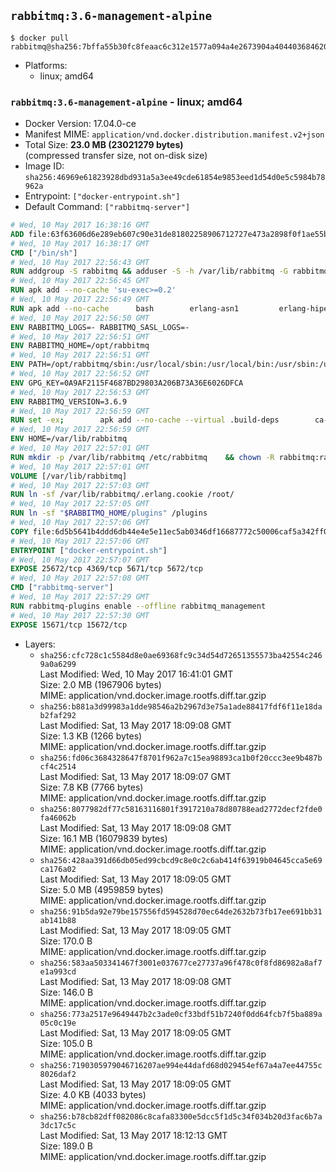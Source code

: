 ## `rabbitmq:3.6-management-alpine`

```console
$ docker pull rabbitmq@sha256:7bffa55b30fc8feaac6c312e1577a094a4e2673904a404403684620aef5440f7
```

-	Platforms:
	-	linux; amd64

### `rabbitmq:3.6-management-alpine` - linux; amd64

-	Docker Version: 17.04.0-ce
-	Manifest MIME: `application/vnd.docker.distribution.manifest.v2+json`
-	Total Size: **23.0 MB (23021279 bytes)**  
	(compressed transfer size, not on-disk size)
-	Image ID: `sha256:46969e61823928dbd931a5a3ee49cde61854e9853eed1d54d0e5c5984b78962a`
-	Entrypoint: `["docker-entrypoint.sh"]`
-	Default Command: `["rabbitmq-server"]`

```dockerfile
# Wed, 10 May 2017 16:38:16 GMT
ADD file:63f63606d6e289eb607c90e31de81802258906712727e473a2898f0f1ae55bb5 in / 
# Wed, 10 May 2017 16:38:17 GMT
CMD ["/bin/sh"]
# Wed, 10 May 2017 22:56:43 GMT
RUN addgroup -S rabbitmq && adduser -S -h /var/lib/rabbitmq -G rabbitmq rabbitmq
# Wed, 10 May 2017 22:56:45 GMT
RUN apk add --no-cache 'su-exec>=0.2'
# Wed, 10 May 2017 22:56:49 GMT
RUN apk add --no-cache 		bash 		erlang-asn1 		erlang-hipe 		erlang-crypto 		erlang-eldap 		erlang-inets 		erlang-mnesia 		erlang 		erlang-os-mon 		erlang-public-key 		erlang-sasl 		erlang-ssl 		erlang-syntax-tools 		erlang-xmerl
# Wed, 10 May 2017 22:56:50 GMT
ENV RABBITMQ_LOGS=- RABBITMQ_SASL_LOGS=-
# Wed, 10 May 2017 22:56:51 GMT
ENV RABBITMQ_HOME=/opt/rabbitmq
# Wed, 10 May 2017 22:56:51 GMT
ENV PATH=/opt/rabbitmq/sbin:/usr/local/sbin:/usr/local/bin:/usr/sbin:/usr/bin:/sbin:/bin
# Wed, 10 May 2017 22:56:52 GMT
ENV GPG_KEY=0A9AF2115F4687BD29803A206B73A36E6026DFCA
# Wed, 10 May 2017 22:56:53 GMT
ENV RABBITMQ_VERSION=3.6.9
# Wed, 10 May 2017 22:56:59 GMT
RUN set -ex; 		apk add --no-cache --virtual .build-deps 		ca-certificates 		gnupg 		libressl 		tar 		xz 	; 		wget -O rabbitmq-server.tar.xz "https://www.rabbitmq.com/releases/rabbitmq-server/v${RABBITMQ_VERSION}/rabbitmq-server-generic-unix-${RABBITMQ_VERSION}.tar.xz"; 	wget -O rabbitmq-server.tar.xz.asc "https://www.rabbitmq.com/releases/rabbitmq-server/v${RABBITMQ_VERSION}/rabbitmq-server-generic-unix-${RABBITMQ_VERSION}.tar.xz.asc"; 		export GNUPGHOME="$(mktemp -d)"; 	gpg --keyserver ha.pool.sks-keyservers.net --recv-keys "$GPG_KEY"; 	gpg --batch --verify rabbitmq-server.tar.xz.asc rabbitmq-server.tar.xz; 	rm -r "$GNUPGHOME" rabbitmq-server.tar.xz.asc; 		mkdir -p "$RABBITMQ_HOME"; 	tar 		--extract 		--verbose 		--file rabbitmq-server.tar.xz 		--directory "$RABBITMQ_HOME" 		--strip-components 1 	; 	rm rabbitmq-server.tar.xz; 		grep -qE '^SYS_PREFIX=\$\{RABBITMQ_HOME\}$' "$RABBITMQ_HOME/sbin/rabbitmq-defaults"; 	sed -ri 's!^(SYS_PREFIX=).*$!\1!g' "$RABBITMQ_HOME/sbin/rabbitmq-defaults"; 	grep -qE '^SYS_PREFIX=$' "$RABBITMQ_HOME/sbin/rabbitmq-defaults"; 		apk del .build-deps
# Wed, 10 May 2017 22:56:59 GMT
ENV HOME=/var/lib/rabbitmq
# Wed, 10 May 2017 22:57:01 GMT
RUN mkdir -p /var/lib/rabbitmq /etc/rabbitmq 	&& chown -R rabbitmq:rabbitmq /var/lib/rabbitmq /etc/rabbitmq 	&& chmod -R 777 /var/lib/rabbitmq /etc/rabbitmq
# Wed, 10 May 2017 22:57:01 GMT
VOLUME [/var/lib/rabbitmq]
# Wed, 10 May 2017 22:57:03 GMT
RUN ln -sf /var/lib/rabbitmq/.erlang.cookie /root/
# Wed, 10 May 2017 22:57:05 GMT
RUN ln -sf "$RABBITMQ_HOME/plugins" /plugins
# Wed, 10 May 2017 22:57:06 GMT
COPY file:6d5b5641b4ddd6db44e4e5e11ec5ab0346df16687772c50006caf5a342ff05ff in /usr/local/bin/ 
# Wed, 10 May 2017 22:57:06 GMT
ENTRYPOINT ["docker-entrypoint.sh"]
# Wed, 10 May 2017 22:57:07 GMT
EXPOSE 25672/tcp 4369/tcp 5671/tcp 5672/tcp
# Wed, 10 May 2017 22:57:08 GMT
CMD ["rabbitmq-server"]
# Wed, 10 May 2017 22:57:29 GMT
RUN rabbitmq-plugins enable --offline rabbitmq_management
# Wed, 10 May 2017 22:57:30 GMT
EXPOSE 15671/tcp 15672/tcp
```

-	Layers:
	-	`sha256:cfc728c1c5584d8e0ae69368fc9c34d54d72651355573ba42554c2469a0a6299`  
		Last Modified: Wed, 10 May 2017 16:41:01 GMT  
		Size: 2.0 MB (1967906 bytes)  
		MIME: application/vnd.docker.image.rootfs.diff.tar.gzip
	-	`sha256:b881a3d99983a1dde98546a2b2967d3e75a1ade88417fdf6f11e18dab2faf292`  
		Last Modified: Sat, 13 May 2017 18:09:08 GMT  
		Size: 1.3 KB (1266 bytes)  
		MIME: application/vnd.docker.image.rootfs.diff.tar.gzip
	-	`sha256:fd06c3684328647f8701f962a7c15ea98893ca1b0f20ccc3ee9b487bcf4c2514`  
		Last Modified: Sat, 13 May 2017 18:09:07 GMT  
		Size: 7.8 KB (7766 bytes)  
		MIME: application/vnd.docker.image.rootfs.diff.tar.gzip
	-	`sha256:8077982df77c58163116801f3917210a78d80788ead2772decf2fde0fa46062b`  
		Last Modified: Sat, 13 May 2017 18:09:08 GMT  
		Size: 16.1 MB (16079839 bytes)  
		MIME: application/vnd.docker.image.rootfs.diff.tar.gzip
	-	`sha256:428aa391d66db05ed99cbcd9c8e0c2c6ab414f63919b04645cca5e69ca176a02`  
		Last Modified: Sat, 13 May 2017 18:09:05 GMT  
		Size: 5.0 MB (4959859 bytes)  
		MIME: application/vnd.docker.image.rootfs.diff.tar.gzip
	-	`sha256:91b5da92e79be157556fd594528d70ec64de2632b73fb17ee691bb31ab141b88`  
		Last Modified: Sat, 13 May 2017 18:09:05 GMT  
		Size: 170.0 B  
		MIME: application/vnd.docker.image.rootfs.diff.tar.gzip
	-	`sha256:583aa503341467f3001e037677ce27737a96f478c0f8fd86982a8af7e1a993cd`  
		Last Modified: Sat, 13 May 2017 18:09:08 GMT  
		Size: 146.0 B  
		MIME: application/vnd.docker.image.rootfs.diff.tar.gzip
	-	`sha256:773a2517e9649447b2c3ade0cf33bdf51b7240f0dd64fcb7f5ba889a05c0c19e`  
		Last Modified: Sat, 13 May 2017 18:09:05 GMT  
		Size: 105.0 B  
		MIME: application/vnd.docker.image.rootfs.diff.tar.gzip
	-	`sha256:7190305979046716207ae994e44dafd68d029454ef67a4a7ee44755c8026daf2`  
		Last Modified: Sat, 13 May 2017 18:09:05 GMT  
		Size: 4.0 KB (4033 bytes)  
		MIME: application/vnd.docker.image.rootfs.diff.tar.gzip
	-	`sha256:b78cb82dff082086c8cafa83300e5dcc5f1d5c34f034b20d3fac6b7a3dc17c5c`  
		Last Modified: Sat, 13 May 2017 18:12:13 GMT  
		Size: 189.0 B  
		MIME: application/vnd.docker.image.rootfs.diff.tar.gzip

